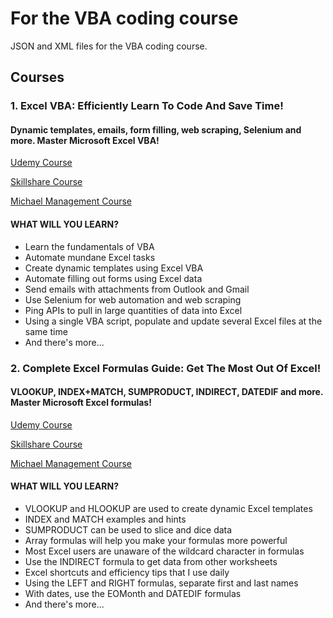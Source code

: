 # For the VBA coding course

JSON and XML files for the VBA coding course.

## **Courses**

### **1. Excel VBA: Efficiently Learn To Code And Save Time!**

#### **Dynamic templates, emails, form filling, web scraping, Selenium and more. Master Microsoft Excel VBA!**

[Udemy Course](https://www.udemy.com/course/excel-vba-from-beginner-to-hero-real-world-business-examples/?referralCode=61E43563490B07A7FA40)

[Skillshare Course](https://www.skillshare.com/site/join?teacherRef=907116192&sku=744128220)

[Michael Management Course](https://www.michaelmanagement.com/sap-training-course/complete-excel-vba-course-with-business-examples)

#### **WHAT WILL YOU LEARN?**

* Learn the fundamentals of VBA
* Automate mundane Excel tasks
* Create dynamic templates using Excel VBA
* Automate filling out forms using Excel data
* Send emails with attachments from Outlook and Gmail
* Use Selenium for web automation and web scraping
* Ping APIs to pull in large quantities of data into Excel
* Using a single VBA script, populate and update several Excel files at the same time
* And there's more...

### **2. Complete Excel Formulas Guide: Get The Most Out Of Excel!**

#### **VLOOKUP, INDEX+MATCH, SUMPRODUCT, INDIRECT, DATEDIF and more. Master Microsoft Excel formulas!**

[Udemy Course](https://www.udemy.com/course/advanced-excel-formulas-shortcuts-and-excel-efficiency-tips/?referralCode=C488D4762ED444C7FF09)

[Skillshare Course](https://www.skillshare.com/site/join?teacherRef=907116192&sku=668281701)

[Michael Management Course](https://www.michaelmanagement.com/sap-training-course/advanced-excel-formulas-with-business-examples)

#### **WHAT WILL YOU LEARN?**

* VLOOKUP and HLOOKUP are used to create dynamic Excel templates
* INDEX and MATCH examples and hints
* SUMPRODUCT can be used to slice and dice data
* Array formulas will help you make your formulas more powerful
* Most Excel users are unaware of the wildcard character in formulas
* Use the INDIRECT formula to get data from other worksheets
* Excel shortcuts and efficiency tips that I use daily
* Using the LEFT and RIGHT formulas, separate first and last names
* With dates, use the EOMonth and DATEDIF formulas
* And there's more...
